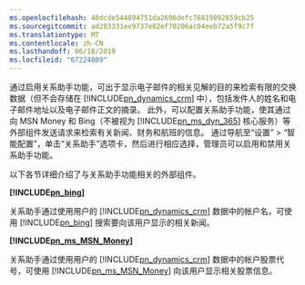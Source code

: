 ```yaml
---
ms.openlocfilehash: 40dcde544894751da2696defc76819892659cb25
ms.sourcegitcommit: ad203331ee9737e82ef70206ac04eeb72a5f9c7f
ms.translationtype: MT
ms.contentlocale: zh-CN
ms.lasthandoff: 06/18/2019
ms.locfileid: "67224809"
---
```

通过启用关系助手功能，可出于显示电子邮件的相关见解的目的来检索有限的交换数据（但不会存储在 [!INCLUDE[pn_dynamics_crm](pn-dynamics-crm.md)] 中），包括发件人的姓名和电子邮件地址以及电子邮件正文的摘录。 此外，可以配置关系助手功能，使其通过向 MSN Money 和 Bing（不被视为 [!INCLUDE[pn_ms_dyn_365](pn-ms-dyn-365.md)] 核心服务）等外部组件发送请求来检索有关新闻、财务和航班的信息。 通过导航至“设置” > “智能配置”，单击“关系助手”选项卡，然后进行相应选择，管理员可以启用和禁用关系助手功能。  
  
 以下各节详细介绍了与关系助手功能相关的外部组件。  
  
 **[!INCLUDE[pn_bing](pn-bing.md)]**  
  
 关系助手通过使用用户的 [!INCLUDE[pn_dynamics_crm](pn-dynamics-crm.md)] 数据中的帐户名，可使用 [!INCLUDE[pn_bing](pn-bing.md)] 搜索要向该用户显示的相关新闻。  
  
 **[!INCLUDE[pn_ms_MSN_Money](pn-ms-msn-money.md)]**  
  
 关系助手通过使用用户的 [!INCLUDE[pn_dynamics_crm](pn-dynamics-crm.md)] 数据中的帐户股票代号，可使用 [!INCLUDE[pn_ms_MSN_Money](pn-ms-msn-money.md)] 向该用户显示相关股票信息。
